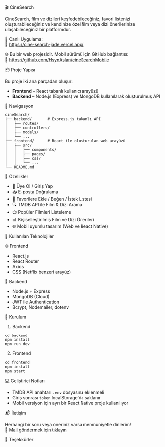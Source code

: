 
🎬 CineSearch

CineSearch, film ve dizileri keşfedebileceğiniz, favori listenizi oluşturabileceğiniz ve kendinize özel film veya dizi önerilerinize ulaşabileceğiniz bir platformdur.

🚀 Canlı Uygulama:  
🔗 https://cine-search-jade.vercel.app/

🌐 Bu bir web projesidir. Mobil sürümü için GitHub bağlantısı:  
📱 https://github.com/HsynAslan/cineSearchMobile

📦 Proje Yapısı

Bu proje iki ana parçadan oluşur:

- **Frontend** – React tabanlı kullanıcı arayüzü  
- **Backend** – Node.js (Express) ve MongoDB kullanılarak oluşturulmuş API

🧭 Navigasyon

```
cineSearch/
├── backend/       # Express.js tabanlı API
│   ├── routes/
│   ├── controllers/
│   ├── models/
│   └── ...
├── frontend/      # React ile oluşturulan web arayüzü
│   ├── src/
│   │   ├── components/
│   │   ├── pages/
│   │   ├── css/
│   │   └── ...
└── README.md
```


🌟 Özellikler

- 🔐 Üye Ol / Giriş Yap
- 📥 E-posta Doğrulama
- 💾 Favorilere Ekle / Beğen / İstek Listesi
- 🔍 TMDB API ile Film & Dizi Arama
- 📺 Popüler Filmleri Listeleme
- 📊 Kişiselleştirilmiş Film ve Dizi Önerileri
- 🌐 Mobil uyumlu tasarım (Web ve React Native)

🧪 Kullanılan Teknolojiler

🌐 Frontend
- React.js
- React Router
- Axios
- CSS (Netflix benzeri arayüz)

🔧 Backend
- Node.js + Express
- MongoDB (Cloud)
- JWT ile Authentication
- Bcrypt, Nodemailer, dotenv

🔧 Kurulum

1. Backend
```
cd backend
npm install
npm run dev
```

2. Frontend
```
cd frontend
npm install
npm start
```

💻 Geliştirici Notları

- TMDB API anahtarı `.env` dosyasına eklenmeli
- Giriş sonrası `token` localStorage'da saklanır
- Mobil versiyon için ayrı bir React Native proje kullanılıyor

📬 İletişim

Herhangi bir soru veya öneriniz varsa memnuniyetle dinlerim!  
📧 [Mail göndermek için tıklayın](mailto:btdhaslan@gmail.com)

🎉 Teşekkürler


